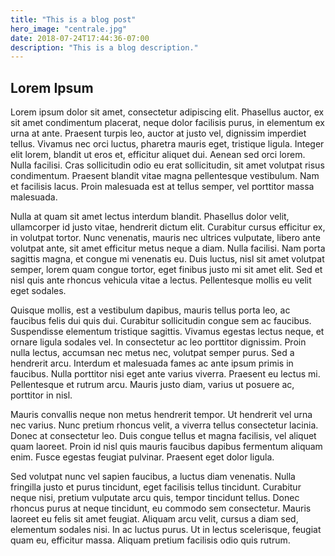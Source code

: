 ```yaml
---
title: "This is a blog post"
hero_image: "centrale.jpg"
date: 2018-07-24T17:44:36-07:00
description: "This is a blog description."
---
```


<h2>Lorem Ipsum</h2>
Lorem ipsum dolor sit amet, consectetur adipiscing elit. Phasellus auctor, ex sit amet condimentum placerat, neque dolor facilisis purus, in elementum ex urna at ante. Praesent turpis leo, auctor at justo vel, dignissim imperdiet tellus. Vivamus nec orci luctus, pharetra mauris eget, tristique ligula. Integer elit lorem, blandit ut eros et, efficitur aliquet dui. Aenean sed orci lorem. Nulla facilisi. Cras sollicitudin odio eu erat sollicitudin, sit amet volutpat risus condimentum. Praesent blandit vitae magna pellentesque vestibulum. Nam et facilisis lacus. Proin malesuada est at tellus semper, vel porttitor massa malesuada.

Nulla at quam sit amet lectus interdum blandit. Phasellus dolor velit, ullamcorper id justo vitae, hendrerit dictum elit. Curabitur cursus efficitur ex, in volutpat tortor. Nunc venenatis, mauris nec ultrices vulputate, libero ante volutpat ante, sit amet efficitur metus neque a diam. Nulla facilisi. Nam porta sagittis magna, et congue mi venenatis eu. Duis luctus, nisl sit amet volutpat semper, lorem quam congue tortor, eget finibus justo mi sit amet elit. Sed et nisl quis ante rhoncus vehicula vitae a lectus. Pellentesque mollis eu velit eget sodales.

Quisque mollis, est a vestibulum dapibus, mauris tellus porta leo, ac faucibus felis dui quis dui. Curabitur sollicitudin congue sem ac faucibus. Suspendisse elementum tristique sagittis. Vivamus egestas lectus neque, et ornare ligula sodales vel. In consectetur ac leo porttitor dignissim. Proin nulla lectus, accumsan nec metus nec, volutpat semper purus. Sed a hendrerit arcu. Interdum et malesuada fames ac ante ipsum primis in faucibus. Nulla porttitor nisi eget ante varius viverra. Praesent eu lectus mi. Pellentesque et rutrum arcu. Mauris justo diam, varius ut posuere ac, porttitor in nisl.

Mauris convallis neque non metus hendrerit tempor. Ut hendrerit vel urna nec varius. Nunc pretium rhoncus velit, a viverra tellus consectetur lacinia. Donec at consectetur leo. Duis congue tellus et magna facilisis, vel aliquet quam laoreet. Proin id nisl quis mauris faucibus dapibus fermentum aliquam enim. Fusce egestas feugiat pulvinar. Praesent eget dolor ligula.

Sed volutpat nunc vel sapien faucibus, a luctus diam venenatis. Nulla fringilla justo et purus tincidunt, eget facilisis tellus tincidunt. Curabitur neque nisi, pretium vulputate arcu quis, tempor tincidunt tellus. Donec rhoncus purus at neque tincidunt, eu commodo sem consectetur. Mauris laoreet eu felis sit amet feugiat. Aliquam arcu velit, cursus a diam sed, elementum sodales nisi. In ac luctus purus. Ut in lectus scelerisque, feugiat quam eu, efficitur massa. Aliquam pretium facilisis odio quis rutrum.